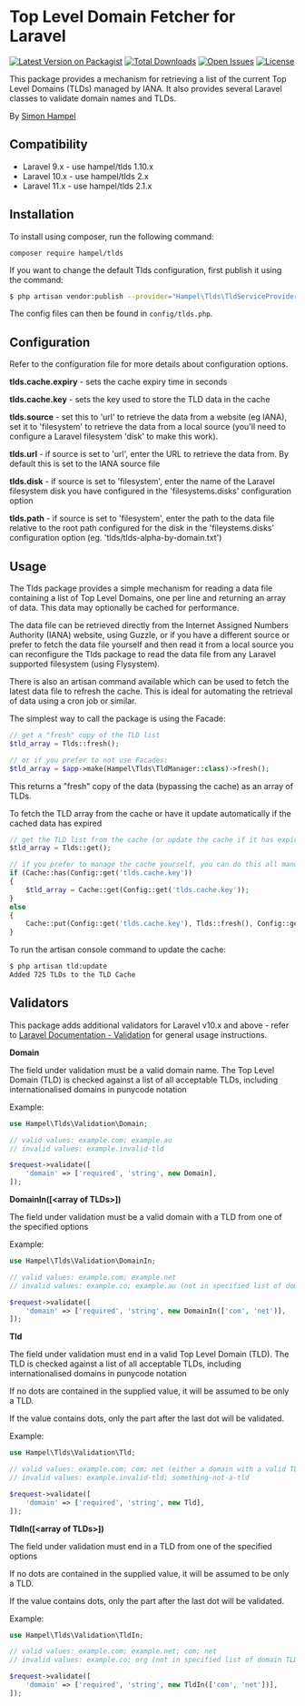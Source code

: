 Top Level Domain Fetcher for Laravel
====================================

[![Latest Version on Packagist](https://img.shields.io/packagist/v/hampel/tlds.svg?style=flat-square)](https://packagist.org/packages/hampel/tlds)
[![Total Downloads](https://img.shields.io/packagist/dt/hampel/tlds.svg?style=flat-square)](https://packagist.org/packages/hampel/tlds)
[![Open Issues](https://img.shields.io/github/issues-raw/hampel/tlds.svg?style=flat-square)](https://github.com/hampel/tlds/issues)
[![License](https://img.shields.io/packagist/l/hampel/tlds.svg?style=flat-square)](https://packagist.org/packages/hampel/tlds)

This package provides a mechanism for retrieving a list of the current Top Level Domains (TLDs) managed by IANA.
It also provides several Laravel classes to validate domain names and TLDs.

By [Simon Hampel](mailto:simon@hampelgroup.com)

Compatibility
-------------

- Laravel 9.x - use hampel/tlds 1.10.x
- Laravel 10.x - use hampel/tlds 2.x
- Laravel 11.x - use hampel/tlds 2.1.x

Installation
------------

To install using composer, run the following command:

`composer require hampel/tlds`

If you want to change the default Tlds configuration, first publish it using the command:

```bash
$ php artisan vendor:publish --provider="Hampel\Tlds\TldServiceProvider"
```

The config files can then be found in `config/tlds.php`.

Configuration
-------------

Refer to the configuration file  for more details about configuration options.

__tlds.cache.expiry__ - sets the cache expiry time in seconds

__tlds.cache.key__ - sets the key used to store the TLD data in the cache

__tlds.source__ - set this to 'url' to retrieve the data from a website (eg IANA), set it to 'filesystem' to retrieve
the data from a local source (you'll need to configure a Laravel filesystem 'disk' to make this work).

__tlds.url__ - if source is set to 'url', enter the URL to retrieve the data from. By default this is set to the
IANA source file

__tlds.disk__ - if source is set to 'filesystem', enter the name of the Laravel filesystem disk you have
configured in the 'filesystems.disks' configuration option

__tlds.path__ - if source is set to 'filesystem', enter the path to the data file relative to the root path
configured for the disk in the 'fileystems.disks' configuration option (eg. 'tlds/tlds-alpha-by-domain.txt')

Usage
-----

The Tlds package provides a simple mechanism for reading a data file containing a list of Top Level Domains, one per
line and returning an array of data. This data may optionally be cached for performance.

The data file can be retrieved directly from the Internet Assigned Numbers Authority (IANA) website, using Guzzle, or
if you have a different source or prefer to fetch the data file yourself and then read it from a local source you can
reconfigure the Tlds package to read the data file from any Laravel supported filesystem (using Flysystem).

There is also an artisan command available which can be used to fetch the latest data file to refresh the cache. This
is ideal for automating the retrieval of data using a cron job or similar.

The simplest way to call the package is using the Facade:

```php
// get a "fresh" copy of the TLD list
$tld_array = Tlds::fresh();

// or if you prefer to not use Facades:
$tld_array = $app->make(Hampel\Tlds\TldManager::class)->fresh();
```

This returns a "fresh" copy of the data (bypassing the cache) as an array of TLDs.

To fetch the TLD array from the cache or have it update automatically if the cached data has expired

```php
// get the TLD list from the cache (or update the cache if it has expired)
$tld_array = Tlds::get();

// if you prefer to manage the cache yourself, you can do this all manually, for example:
if (Cache::has(Config::get('tlds.cache.key'))
{
    $tld_array = Cache::get(Config::get('tlds.cache.key'));
}
else
{
    Cache::put(Config::get('tlds.cache.key'), Tlds::fresh(), Config::get('tlds.cache.expiry'));
}
```

To run the artisan console command to update the cache:

```bash
$ php artisan tld:update
Added 725 TLDs to the TLD Cache
```

Validators
----------

This package adds additional validators for Laravel v10.x and above - refer to
[Laravel Documentation - Validation](http://laravel.com/docs/validation) for general usage instructions.

__Domain__

The field under validation must be a valid domain name. The Top Level Domain (TLD) is checked against a list of all
acceptable TLDs, including internationalised domains in punycode notation

Example:

```php
use Hampel\Tlds\Validation\Domain;

// valid values: example.com; example.au
// invalid values: example.invalid-tld

$request->validate([
    'domain' => ['required', 'string', new Domain],
]);
```

**DomainIn([&lt;array of TLDs&gt;])**

The field under validation must be a valid domain with a TLD from one of the specified options

Example:

```php
use Hampel\Tlds\Validation\DomainIn;

// valid values: example.com; example.net
// invalid values: example.co; example.au (not in specified list of domain TLDs)

$request->validate([
    'domain' => ['required', 'string', new DomainIn(['com', 'net')],
]);
```

__Tld__

The field under validation must end in a valid Top Level Domain (TLD). The TLD is checked against a list of all
acceptable TLDs, including internationalised domains in punycode notation

If no dots are contained in the supplied value, it will be assumed to be only a TLD.

If the value contains dots, only the part after the last dot will be validated.

Example:

```php
use Hampel\Tlds\Validation\Tld;

// valid values: example.com; com; net (either a domain with a valid TLD, or a string that is itself a valid TLD)
// invalid values: example.invalid-tld; something-not-a-tld

$request->validate([
    'domain' => ['required', 'string', new Tld],
]);
```

**TldIn([&lt;array of TLDs&gt;])**

The field under validation must end in a TLD from one of the specified options

If no dots are contained in the supplied value, it will be assumed to be only a TLD.

If the value contains dots, only the part after the last dot will be validated.

Example:

```php
use Hampel\Tlds\Validation\TldIn;

// valid values: example.com; example.net; com; net
// invalid values: example.co; org (not in specified list of domain TLDs)

$request->validate([
    'domain' => ['required', 'string', new TldIn(['com', 'net'])],
]);
```

